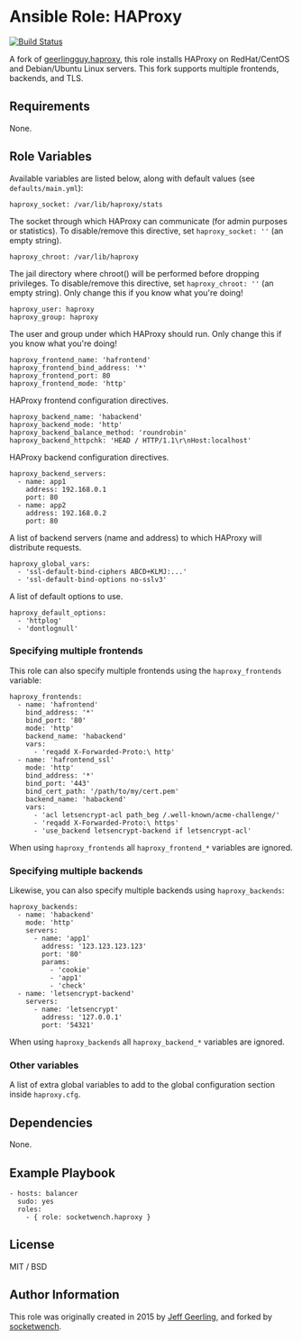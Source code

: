# Ansible Role: HAProxy

[![Build Status](https://travis-ci.org/socketwench/ansible-role-haproxy.svg?branch=master)](https://travis-ci.org/socketwench/ansible-role-haproxy)

A fork of [geerlingguy.haproxy](https://galaxy.ansible.com/geerlingguy/haproxy), this role installs HAProxy on RedHat/CentOS and Debian/Ubuntu Linux servers. This fork supports multiple frontends, backends, and TLS.

## Requirements

None.

## Role Variables

Available variables are listed below, along with default values (see `defaults/main.yml`):

    haproxy_socket: /var/lib/haproxy/stats

The socket through which HAProxy can communicate (for admin purposes or statistics). To disable/remove this directive, set `haproxy_socket: ''` (an empty string).

    haproxy_chroot: /var/lib/haproxy

The jail directory where chroot() will be performed before dropping privileges. To disable/remove this directive, set `haproxy_chroot: ''` (an empty string). Only change this if you know what you're doing!

    haproxy_user: haproxy
    haproxy_group: haproxy

The user and group under which HAProxy should run. Only change this if you know what you're doing!

    haproxy_frontend_name: 'hafrontend'
    haproxy_frontend_bind_address: '*'
    haproxy_frontend_port: 80
    haproxy_frontend_mode: 'http'

HAProxy frontend configuration directives.

    haproxy_backend_name: 'habackend'
    haproxy_backend_mode: 'http'
    haproxy_backend_balance_method: 'roundrobin'
    haproxy_backend_httpchk: 'HEAD / HTTP/1.1\r\nHost:localhost'

HAProxy backend configuration directives.

    haproxy_backend_servers:
      - name: app1
        address: 192.168.0.1
        port: 80
      - name: app2
        address: 192.168.0.2
        port: 80

A list of backend servers (name and address) to which HAProxy will distribute requests.

    haproxy_global_vars:
      - 'ssl-default-bind-ciphers ABCD+KLMJ:...'
      - 'ssl-default-bind-options no-sslv3'

A list of default options to use.

    haproxy_default_options:
      - 'httplog'
      - 'dontlognull'

### Specifying multiple frontends

This role can also specify multiple frontends using the `haproxy_frontends` variable:

    haproxy_frontends:
      - name: 'hafrontend'
        bind_address: '*'
        bind_port: '80'
        mode: 'http'
        backend_name: 'habackend'
        vars:
          - 'reqadd X-Forwarded-Proto:\ http'
      - name: 'hafrontend_ssl'
        mode: 'http'
        bind_address: '*'
        bind_port: '443'
        bind_cert_path: '/path/to/my/cert.pem'
        backend_name: 'habackend'
        vars:
          - 'acl letsencrypt-acl path_beg /.well-known/acme-challenge/'
          - 'reqadd X-Forwarded-Proto:\ https'
          - 'use_backend letsencrypt-backend if letsencrypt-acl'

When using `haproxy_frontends` all `haproxy_frontend_*` variables are ignored.

### Specifying multiple backends

Likewise, you can also specify multiple backends using `haproxy_backends`:

    haproxy_backends:
      - name: 'habackend'
        mode: 'http'
        servers:
          - name: 'app1'
            address: '123.123.123.123'
            port: '80'
            params:
              - 'cookie'
              - 'app1'
              - 'check'
      - name: 'letsencrypt-backend'
        servers:
          - name: 'letsencrypt'
            address: '127.0.0.1'
            port: '54321'  

When using `haproxy_backends` all `haproxy_backend_*` variables are ignored.

### Other variables

A list of extra global variables to add to the global configuration section inside `haproxy.cfg`.

## Dependencies

None.

## Example Playbook

    - hosts: balancer
      sudo: yes
      roles:
        - { role: socketwench.haproxy }

## License

MIT / BSD

## Author Information

This role was originally created in 2015 by [Jeff Geerling](https://www.jeffgeerling.com/), and forked by [socketwench](https://deninet.com/).
